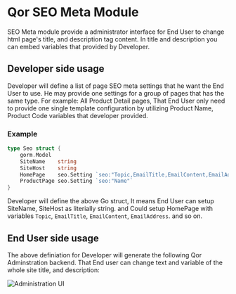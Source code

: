 # Qor SEO Meta Module

SEO Meta module provide a administrator interface for End User to change html page's title, and description tag content.
In title and description you can embed variables that provided by Developer.


## Developer side usage

Developer will define a list of page SEO meta settings that he want the End User to use. He may provide one settings for a group of pages that has the same type. For example: All Product Detail pages, That End User only need to provide one single template configuration by utilizing Product Name, Product Code variables that developer provided.

### Example

```go
type Seo struct {
	gorm.Model
	SiteName    string
	SiteHost    string
	HomePage    seo.Setting `seo:"Topic,EmailTitle,EmailContent,EmailAddress"`
	ProductPage seo.Setting `seo:"Name"`
}
```
Developer will define the above Go struct, It means End User can setup SiteName, SiteHost as literially string. and Could setup HomePage with variables `Topic`, `EmailTitle`, `EmailContent`, `EmailAddress`. and so on.


## End User side usage

The above definiation for Developer will generate the following Qor Adminstration backend. That End user can change text and variable of the whole site title, and description:

![Administration UI](https://raw.githubusercontent.com/qor/seo/master/images/qor_meta.png)
